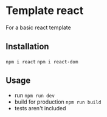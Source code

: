# Template react 
For a basic react template

## Installation 
`npm i react`
`npm i react-dom`

## Usage
- run `npm run dev`
- build for production `npm run build`
- tests aren't included 
